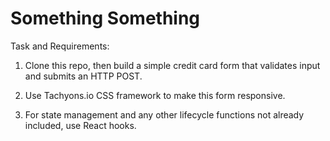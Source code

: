 # Something Something

Task and Requirements:

1. Clone this repo, then build a simple credit card form that validates input
and submits an HTTP POST.

2. Use Tachyons.io CSS framework to make this form responsive.

3. For state management and any other lifecycle functions not already included,
use React hooks.
